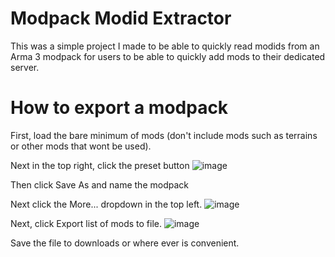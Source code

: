 # Modpack Modid Extractor
This was a simple project I made to be able to quickly read modids from an Arma 3 modpack for users to be able to quickly add mods to their dedicated server.

# How to export a modpack

First, load the bare minimum of mods (don't include mods such as terrains or other mods that wont be used).

Next in the top right, click the preset button
![image](https://github.com/user-attachments/assets/596160ed-d4c8-444b-b9a9-583b0a3084f3)

Then click Save As and name the modpack

Next click the More... dropdown in the top left.
![image](https://github.com/user-attachments/assets/8d62e40d-7f9c-45bb-9161-f58c9fff7406)

Next, click Export list of mods to file.
![image](https://github.com/user-attachments/assets/ba12aaf1-c5df-4649-bcd4-9f557f55bb65)

Save the file to downloads or where ever is convenient.
